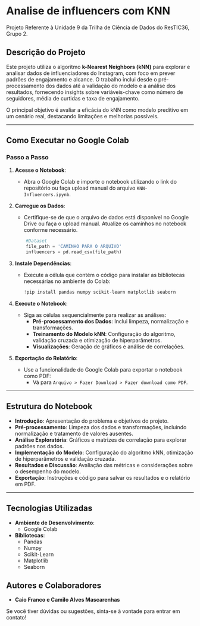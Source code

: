 # Analise de influencers com KNN
Projeto Referente à Unidade 9 da Trilha de Ciência de Dados do ResTIC36, Grupo 2.

## **Descrição do Projeto**
Este projeto utiliza o algoritmo **k-Nearest Neighbors (kNN)** para explorar e analisar dados de influenciadores do Instagram, com foco em prever padrões de engajamento e alcance. O trabalho inclui desde o pré-processamento dos dados até a validação do modelo e a análise dos resultados, fornecendo insights sobre variáveis-chave como número de seguidores, média de curtidas e taxa de engajamento.

O principal objetivo é avaliar a eficácia do kNN como modelo preditivo em um cenário real, destacando limitações e melhorias possíveis.

---

## **Como Executar no Google Colab**

### **Passo a Passo**
1. **Acesse o Notebook**:
    - Abra o Google Colab e importe o notebook utilizando o link do repositório ou faça upload manual do arquivo `KNN-Influencers.ipynb`.

2. **Carregue os Dados**:
    - Certifique-se de que o arquivo de dados está disponível no Google Drive ou faça o upload manual. Atualize os caminhos no notebook conforme necessário.
    ```python
        #Dataset
        file_path = 'CAMINHO PARA O ARQUIVO'
        influencers = pd.read_csv(file_path)
      ```
3. **Instale Dependências**:
    - Execute a célula que contém o código para instalar as bibliotecas necessárias no ambiente do Colab:
      ```python
      !pip install pandas numpy scikit-learn matplotlib seaborn
      ```

4. **Execute o Notebook**:
    - Siga as células sequencialmente para realizar as análises:
      - **Pré-processamento dos Dados**: Inclui limpeza, normalização e transformações.
      - **Treinamento do Modelo kNN**: Configuração do algoritmo, validação cruzada e otimização de hiperparâmetros.
      - **Visualizações**: Geração de gráficos e análise de correlações.

5. **Exportação do Relatório**:
    - Use a funcionalidade do Google Colab para exportar o notebook como PDF:
      - Vá para `Arquivo > Fazer Download > Fazer download como PDF`.

---

## **Estrutura do Notebook**

- **Introdução**: Apresentação do problema e objetivos do projeto.
- **Pré-processamento**: Limpeza dos dados e transformações, incluindo normalização e tratamento de valores ausentes.
- **Análise Exploratória**: Gráficos e matrizes de correlação para explorar padrões nos dados.
- **Implementação do Modelo**: Configuração do algoritmo kNN, otimização de hiperparâmetros e validação cruzada.
- **Resultados e Discussão**: Avaliação das métricas e considerações sobre o desempenho do modelo.
- **Exportação**: Instruções e código para salvar os resultados e o relatório em PDF.

---

## **Tecnologias Utilizadas**
- **Ambiente de Desenvolvimento**:
    - Google Colab
- **Bibliotecas**:
    - Pandas
    - Numpy
    - Scikit-Learn
    - Matplotlib
    - Seaborn

## **Autores e Colaboradores**

- **Caio Franco e Camilo Alves Mascarenhas**

Se você tiver dúvidas ou sugestões, sinta-se à vontade para entrar em contato!
